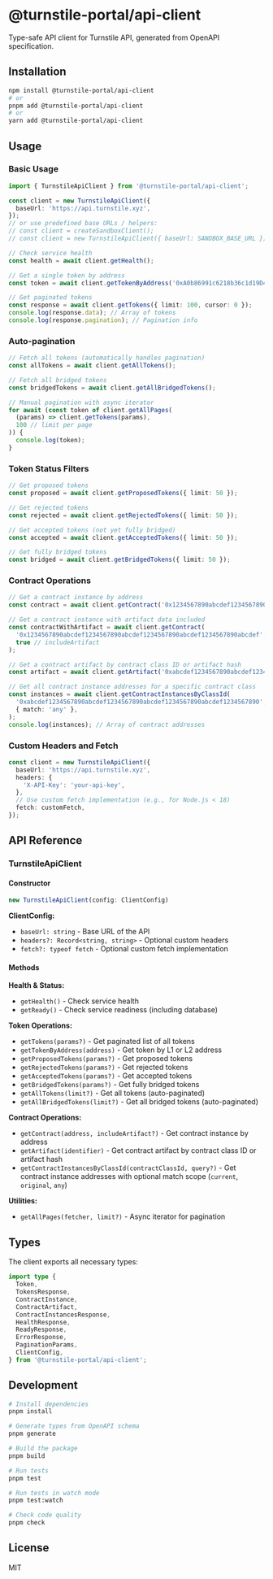 # @turnstile-portal/api-client

Type-safe API client for Turnstile API, generated from OpenAPI specification.

## Installation

```bash
npm install @turnstile-portal/api-client
# or
pnpm add @turnstile-portal/api-client
# or
yarn add @turnstile-portal/api-client
```

## Usage

### Basic Usage

```typescript
import { TurnstileApiClient } from '@turnstile-portal/api-client';

const client = new TurnstileApiClient({
  baseUrl: 'https://api.turnstile.xyz',
});
// or use predefined base URLs / helpers:
// const client = createSandboxClient();
// const client = new TurnstileApiClient({ baseUrl: SANDBOX_BASE_URL });

// Check service health
const health = await client.getHealth();

// Get a single token by address
const token = await client.getTokenByAddress('0xA0b86991c6218b36c1d19D4a2e9Eb0cE3606eB48');

// Get paginated tokens
const response = await client.getTokens({ limit: 100, cursor: 0 });
console.log(response.data); // Array of tokens
console.log(response.pagination); // Pagination info
```

### Auto-pagination

```typescript
// Fetch all tokens (automatically handles pagination)
const allTokens = await client.getAllTokens();

// Fetch all bridged tokens
const bridgedTokens = await client.getAllBridgedTokens();

// Manual pagination with async iterator
for await (const token of client.getAllPages(
  (params) => client.getTokens(params),
  100 // limit per page
)) {
  console.log(token);
}
```

### Token Status Filters

```typescript
// Get proposed tokens
const proposed = await client.getProposedTokens({ limit: 50 });

// Get rejected tokens
const rejected = await client.getRejectedTokens({ limit: 50 });

// Get accepted tokens (not yet fully bridged)
const accepted = await client.getAcceptedTokens({ limit: 50 });

// Get fully bridged tokens
const bridged = await client.getBridgedTokens({ limit: 50 });
```

### Contract Operations

```typescript
// Get a contract instance by address
const contract = await client.getContract('0x1234567890abcdef1234567890abcdef1234567890abcdef1234567890abcdef');

// Get a contract instance with artifact data included
const contractWithArtifact = await client.getContract(
  '0x1234567890abcdef1234567890abcdef1234567890abcdef1234567890abcdef',
  true // includeArtifact
);

// Get a contract artifact by contract class ID or artifact hash
const artifact = await client.getArtifact('0xabcdef1234567890abcdef1234567890abcdef1234567890abcdef1234567890');

// Get all contract instance addresses for a specific contract class
const instances = await client.getContractInstancesByClassId(
  '0xabcdef1234567890abcdef1234567890abcdef1234567890abcdef1234567890',
  { match: 'any' },
);
console.log(instances); // Array of contract addresses
```

### Custom Headers and Fetch

```typescript
const client = new TurnstileApiClient({
  baseUrl: 'https://api.turnstile.xyz',
  headers: {
    'X-API-Key': 'your-api-key',
  },
  // Use custom fetch implementation (e.g., for Node.js < 18)
  fetch: customFetch,
});
```

## API Reference

### TurnstileApiClient

#### Constructor

```typescript
new TurnstileApiClient(config: ClientConfig)
```

**ClientConfig:**
- `baseUrl: string` - Base URL of the API
- `headers?: Record<string, string>` - Optional custom headers
- `fetch?: typeof fetch` - Optional custom fetch implementation

#### Methods

**Health & Status:**
- `getHealth()` - Check service health
- `getReady()` - Check service readiness (including database)

**Token Operations:**
- `getTokens(params?)` - Get paginated list of all tokens
- `getTokenByAddress(address)` - Get token by L1 or L2 address
- `getProposedTokens(params?)` - Get proposed tokens
- `getRejectedTokens(params?)` - Get rejected tokens
- `getAcceptedTokens(params?)` - Get accepted tokens
- `getBridgedTokens(params?)` - Get fully bridged tokens
- `getAllTokens(limit?)` - Get all tokens (auto-paginated)
- `getAllBridgedTokens(limit?)` - Get all bridged tokens (auto-paginated)

**Contract Operations:**
- `getContract(address, includeArtifact?)` - Get contract instance by address
- `getArtifact(identifier)` - Get contract artifact by contract class ID or artifact hash
- `getContractInstancesByClassId(contractClassId, query?)` - Get contract instance addresses with optional match scope (`current`, `original`, `any`)

**Utilities:**
- `getAllPages(fetcher, limit?)` - Async iterator for pagination

## Types

The client exports all necessary types:

```typescript
import type {
  Token,
  TokensResponse,
  ContractInstance,
  ContractArtifact,
  ContractInstancesResponse,
  HealthResponse,
  ReadyResponse,
  ErrorResponse,
  PaginationParams,
  ClientConfig,
} from '@turnstile-portal/api-client';
```

## Development

```bash
# Install dependencies
pnpm install

# Generate types from OpenAPI schema
pnpm generate

# Build the package
pnpm build

# Run tests
pnpm test

# Run tests in watch mode
pnpm test:watch

# Check code quality
pnpm check
```

## License

MIT
